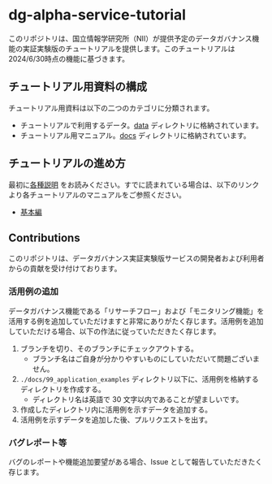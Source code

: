 # dg-alpha-service-tutorial

このリポジトリは、国立情報学研究所（NII）が提供予定のデータガバナンス機能の実証実験版のチュートリアルを提供します。このチュートリアルは2024/6/30時点の機能に基づきます。

## チュートリアル用資料の構成

チュートリアル用資料は以下の二つのカテゴリに分類されます。

* チュートリアルで利用するデータ。[data](./data/) ディレクトリに格納されています。
* チュートリアル用マニュアル。[docs](./docs/) ディレクトリに格納されています。

## チュートリアルの進め方

最初に[各種説明](./docs/top.md) をお読みください。すでに読まれている場合は、以下のリンクより各チュートリアルのマニュアルをご参照ください。

* [基本編](./docs/02_basic/top.md)

## Contributions

このリポジトリは、データガバナンス実証実験版サービスの開発者および利用者からの貢献を受け付けております。

### 活用例の追加

データガバナンス機能である「リサーチフロー」および「モニタリング機能」を活用する例を追加していただけますと非常にありがたく存じます。活用例を追加していただける場合、以下の作法に従っていただきたく存じます。

1. ブランチを切り、そのブランチにチェックアウトする。
    * ブランチ名はご自身が分かりやすいものにしていただいて問題ございません。
1. `./docs/99_application_examples` ディレクトリ以下に、活用例を格納するディレクトリを作成する。
    * ディレクトリ名は英語で 30 文字以内であることが望ましいです。
1. 作成したディレクトリ内に活用例を示すデータを追加する。
1. 活用例を示すデータを追加した後、プルリクエストを出す。

### バグレポート等

バグのレポートや機能追加要望がある場合、Issue として報告していただきたく存じます。
